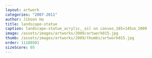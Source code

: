 ```yaml
---
layout: artwork
categories: "2007-2011"
author: Jihoon Ha
title: landscape-statue
caption: landscape-statue_acrylic,_oil on canvas_165×145㎝_2009
image: /assets/images/artworks/2009/artwork015.jpg
thumb: /assets/images/artworks/2009/thumbs/artwork015.jpg
order: 11180501
sizeScore: 05
---
```


